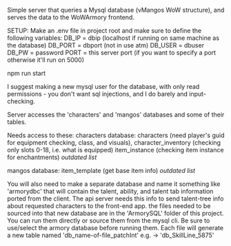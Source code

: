 Simple server that queries a Mysql database (vMangos WoW structure), and serves the data to the WoWArmory frontend.


SETUP:
Make an .env file in project root and make sure to define the following variables:
DB_IP = dbip (localhost if running on same machine as the database)
DB_PORT = dbport (not in use atm)
DB_USER = dbuser
DB_PW = password
PORT = this server port (if you want to specify a port otherwise it'll run on 5000)

npm run start

I suggest making a new mysql user for the database, with only read permissions - you don't want sql injections, and I do barely and input-checking.

Server accesses the 'characters' and 'mangos' databases and some of their tables.

Needs access to these:
characters database:
characters          (need player's guid for equipment checking, class, and visuals),
character_inventory (checking only slots 0-18, i.e. what is equipped)
item_instance       (checking item instance for enchantments)
*outdated list*

mangos database:
item_template       (get base item info)
*outdated list*

You will also need to make a separate database and name it something like 'armorydbc' that will contain the talent, ability, and talent tab information ported from the client. The api server needs this info to send talent-tree info about requested characters to the front-end app.
the files needed to be sourced into that new database are in the 'ArmorySQL' folder of this project. You can run them directly or source them from the mysql cli. Be sure to use/select the armory database before running them.
Each file will generate a new table named 'db_name-of-file_patchInt'
e.g. -> 'db_SkillLine_5875'